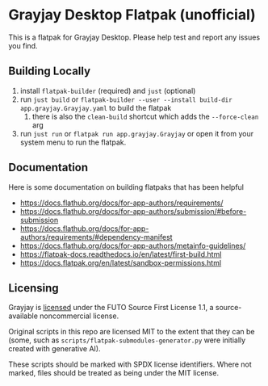# Grayjay Desktop Flatpak (unofficial)

This is a flatpak for Grayjay Desktop. Please help test and report any issues you find.

## Building Locally

1. install `flatpak-builder` (required) and `just` (optional)
2. run `just build` or `flatpak-builder --user --install build-dir app.grayjay.Grayjay.yaml` to build the flatpak
   1. there is also the `clean-build` shortcut which adds the `--force-clean` arg
3. run `just run` or `flatpak run app.grayjay.Grayjay` or open it from your system menu to run the flatpak.

## Documentation

Here is some documentation on building flatpaks that has been helpful

- https://docs.flathub.org/docs/for-app-authors/requirements/
- https://docs.flathub.org/docs/for-app-authors/submission/#before-submission
- https://docs.flathub.org/docs/for-app-authors/requirements/#dependency-manifest
- https://docs.flathub.org/docs/for-app-authors/metainfo-guidelines/
- https://flatpak-docs.readthedocs.io/en/latest/first-build.html
- https://docs.flatpak.org/en/latest/sandbox-permissions.html


## Licensing

Grayjay is [licensed](https://github.com/futo-org/Grayjay.Desktop/blob/master/LICENSE.md) under the FUTO Source First License 1.1, a source-available noncommercial license.

Original scripts in this repo are licensed MIT to the extent that they can be (some, such as `scripts/flatpak-submodules-generator.py` were initially created with generative AI).

These scripts should be marked with SPDX license identifiers. Where not marked, files should be treated as being under the MIT license.
